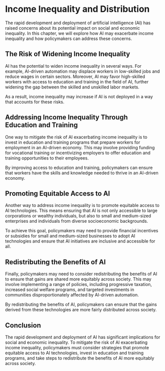 Income Inequality and Distribution
=====================================================================================

The rapid development and deployment of artificial intelligence (AI) has raised concerns about its potential impact on social and economic inequality. In this chapter, we will explore how AI may exacerbate income inequality and how policymakers can address these concerns.

The Risk of Widening Income Inequality
--------------------------------------

AI has the potential to widen income inequality in several ways. For example, AI-driven automation may displace workers in low-skilled jobs and reduce wages in certain sectors. Moreover, AI may favor high-skilled workers with access to education and training in the field of AI, further widening the gap between the skilled and unskilled labor markets.

As a result, income inequality may increase if AI is not deployed in a way that accounts for these risks.

Addressing Income Inequality Through Education and Training
-----------------------------------------------------------

One way to mitigate the risk of AI exacerbating income inequality is to invest in education and training programs that prepare workers for employment in an AI-driven economy. This may involve providing funding for vocational training or incentivizing employers to offer education and training opportunities to their employees.

By improving access to education and training, policymakers can ensure that workers have the skills and knowledge needed to thrive in an AI-driven economy.

Promoting Equitable Access to AI
--------------------------------

Another way to address income inequality is to promote equitable access to AI technologies. This means ensuring that AI is not only accessible to large corporations or wealthy individuals, but also to small and medium-sized enterprises and individuals from diverse socioeconomic backgrounds.

To achieve this goal, policymakers may need to provide financial incentives or subsidies for small and medium-sized businesses to adopt AI technologies and ensure that AI initiatives are inclusive and accessible for all.

Redistributing the Benefits of AI
---------------------------------

Finally, policymakers may need to consider redistributing the benefits of AI to ensure that gains are shared more equitably across society. This may involve implementing a range of policies, including progressive taxation, increased social welfare programs, and targeted investments in communities disproportionately affected by AI-driven automation.

By redistributing the benefits of AI, policymakers can ensure that the gains derived from these technologies are more fairly distributed across society.

Conclusion
----------

The rapid development and deployment of AI has significant implications for social and economic inequality. To mitigate the risk of AI exacerbating income inequality, policymakers must consider strategies that promote equitable access to AI technologies, invest in education and training programs, and take steps to redistribute the benefits of AI more equitably across society.
